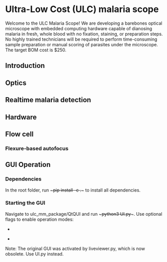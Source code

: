 # Ultra-Low Cost (ULC) malaria scope

Welcome to the ULC Malaria Scope! We are developing a barebones optical microscope with embedded computing hardware capable of dianosing malaria in fresh, whole blood with no fixation, staining, or preparation steps. No highly trained technicians will be required to perform time-consuming sample preparation or manual scoring of parasites under the microscope. The target BOM cost is $250.

## Introduction

## Optics

## Realtime malaria detection

## Hardware

## Flow cell

### Flexure-based autofocus

## GUI Operation

### Dependencies
In the root folder, run ~~~pip install -e .~~~ to install all dependencies.

### Starting the GUI
Navigate to ulc_mm_package/QtQUI and run ~~~python3 UI.py~~~. Use optional flags to enable operation modes:
* ~~~-s~~~ or ~~~--sim~~~: Simulation mode (dummy functions replace hardware objects)
* ~~~-d~~~ or ~~~--dev~~~: Developer mode (manual control of hardware objects)

Note: The original GUI was activated by liveviewer.py, which is now obsolete. Use UI.py instead.